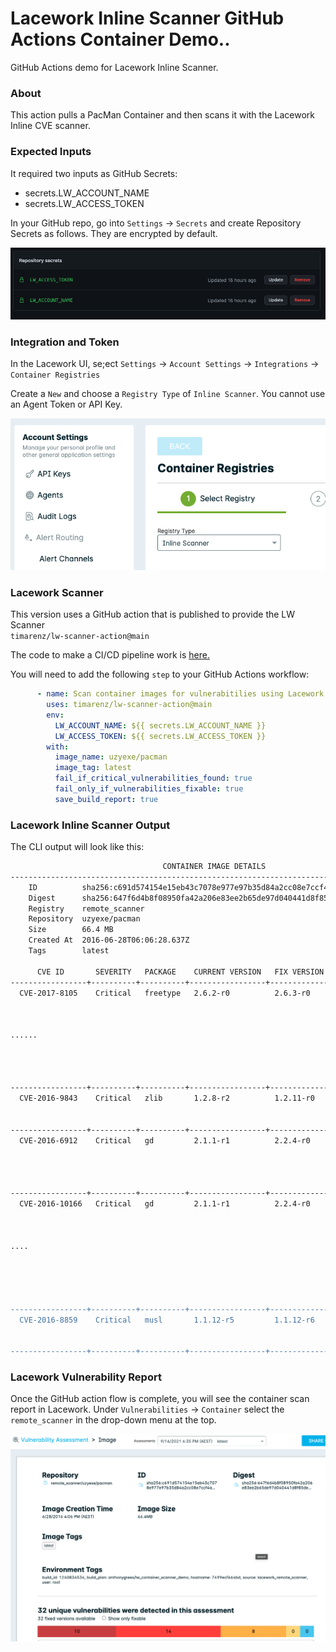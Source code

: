 # Lacework Inline Scanner GitHub Actions Container Demo..
GitHub Actions demo for Lacework Inline Scanner.
  
### About
This action pulls a PacMan Container and then scans it with the Lacework Inline CVE scanner.  
  
### Expected Inputs
It required two inputs as GitHub Secrets:
- secrets.LW_ACCOUNT_NAME
- secrets.LW_ACCESS_TOKEN
  
In your GitHub repo, go into `Settings` -> `Secrets` and create Repository Secrets as follows.  They are encrypted by default.
  
![Secrets](/images/lw_sec.png)

### Integration and Token
In the Lacework UI, se;ect `Settings` -> `Account Settings` -> `Integrations` -> `Container Registries`   
  
Create a `New` and choose a `Registry Type` of `Inline Scanner`.  You cannot use an Agent Token or API Key.
  
![Registration](/images/lw_reg.png)
  
### Lacework Scanner
This version uses a GitHub action that is published to provide the LW Scanner   
`timarenz/lw-scanner-action@main`  
  
The code to make a CI/CD pipeline work is [here.](https://github.com/timarenz/lw-scanner-action/blob/main/docker-entrypoint.sh)
  
You will need to add the following `step` to your GitHub Actions workflow:  
```yml
      - name: Scan container images for vulnerabitilies using Lacework
        uses: timarenz/lw-scanner-action@main
        env:
          LW_ACCOUNT_NAME: ${{ secrets.LW_ACCOUNT_NAME }} 
          LW_ACCESS_TOKEN: ${{ secrets.LW_ACCESS_TOKEN }}
        with:
          image_name: uzyexe/pacman
          image_tag: latest
          fail_if_critical_vulnerabilities_found: true
          fail_only_if_vulnerabilities_fixable: true
          save_build_report: true
```
  
### Lacework Inline Scanner Output
The CLI output will look like this:
  
```bash
                                  CONTAINER IMAGE DETAILS                                          VULNERABILITIES          
------------------------------------------------------------------------------------------+---------------------------------
    ID          sha256:c691d574154e15eb43c7078e977e97b35d84a2cc08e7ccf4a58f4a10b32aa4a4       SEVERITY   COUNT   FIXABLE    
    Digest      sha256:647f6d4b8f08950fa42a206e83ee2b65de97d040441d8f85dee721c093cd882a     -----------+-------+----------  
    Registry    remote_scanner                                                                Critical      10        10    
    Repository  uzyexe/pacman                                                                 High          14        14    
    Size        66.4 MB                                                                       Medium         8         8    
    Created At  2016-06-28T06:06:28.637Z                                                      Low            0         0    
    Tags        latest                                                                        Info           0         0    
                                                                                                                            
      CVE ID       SEVERITY   PACKAGE    CURRENT VERSION   FIX VERSION                            INTRODUCED IN LAYER                           
-----------------+----------+----------+-----------------+-------------+------------------------------------------------------------------------
  CVE-2017-8105    Critical   freetype   2.6.2-r0          2.6.3-r0      addgroup -S nginx && adduser -D -S -h /var/cache/nginx                 
                                                                         -s /sbin/nologin -G nginx nginx && apk add --no-cache                  
                                                                         --virtual .build-deps gcc libc-dev make openssl-dev                    
                                                                         pcre-dev zlib-dev linux-headers curl gnupg                             
......                 
                                                                         apk del .build-deps && rm -rf /usr/src/nginx-$NGINX_VERSION            
                                                                         && apk add --no-cache gettext && ln -sf /dev/stdout                    
                                                                         /var/log/nginx/access.log && ln -sf /dev/stderr                        
                                                                         /var/log/nginx/error.log                                               
-----------------+----------+----------+-----------------+-------------+------------------------------------------------------------------------
  CVE-2016-9843    Critical   zlib       1.2.8-r2          1.2.11-r0     ADD                                                                    
                                                                         file:86864edb9037700501e6e016262c29922e0c67762b4525901ca5a8194a078bfb  
                                                                         in /                                                                   
-----------------+----------+----------+-----------------+-------------+------------------------------------------------------------------------
  CVE-2016-6912    Critical   gd         2.1.1-r1          2.2.4-r0      addgroup -S nginx && adduser -D -S -h /var/cache/nginx                 
                                                                         -s /sbin/nologin -G nginx nginx && apk add --no-cache                  
                                                                         --virtual .build-deps gcc libc-dev make openssl-dev                    
                                                                         pcre-dev zlib-dev linux-headers curl gnupg                                      
                                                                         /var/log/nginx/error.log                                               
-----------------+----------+----------+-----------------+-------------+------------------------------------------------------------------------
  CVE-2016-10166   Critical   gd         2.1.1-r1          2.2.4-r0      addgroup -S nginx && adduser -D -S -h /var/cache/nginx                 
                                                                         -s /sbin/nologin -G nginx nginx && apk add --no-cache                  
                                                                         --virtual .build-deps gcc libc-dev make openssl-dev                    
                                                                         pcre-dev zlib-dev linux-headers curl gnupg                                                                    
....
                                                                         /usr/lib/nginx/modules/*.so | awk '{ gsub(/,/, "\nso:", $2);           
                                                                         print "so:" $2 }' | sort -u | xargs -r apk info --installed            
                                                                         | sort -u )" && apk add --virtual .nginx-rundeps $runDeps &&                           
                                                                         /var/log/nginx/access.log && ln -sf /dev/stderr                        
                                                                         /var/log/nginx/error.log                                               
-----------------+----------+----------+-----------------+-------------+------------------------------------------------------------------------
  CVE-2016-8859    Critical   musl       1.1.12-r5         1.1.12-r6     ADD                                                                    
                                                                         file:86864edb9037700501e6e016262c29922e0c67762b4525901ca5a8194a078bfb  
                                                                         in /                                                                   
-----------------+----------+----------+-----------------+-------------+------------------------------------------------------------------------

```


### Lacework Vulnerability Report
Once the GitHub action flow is complete, you will see the container scan report in Lacework.  Under `Vulnerabilities` -> `Container` select the `remote_scanner` in the drop-down menu at the top.  
  
![Vuls](/images/lw_vul.png)
